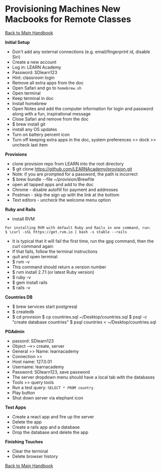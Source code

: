 # Provisioning Machines New Macbooks for Remote Classes
[ Back to Main Handbook ](./README.md)

**Initial Setup**
- Don't add any external connections (e.g. email/fingerprint id, disable Siri)
- Create a new account
- Log in: LEARN Academy
- Password: SDlearn123
- Hint: classroom login
- Remove all extra apps from the doc
- Open Safari and go to `homebrew.sh`
- Open terminal
- Keep terminal in doc
- Install homebrew
- Open Notes and add the computer information for login and password along with a fun, inspirational message
- Close Safari and remove from the doc
- $ brew install git
- install any OS updates
- Turn on battery percent icon
- Turn off keeping extra apps in the doc, system preferences >> dock >> uncheck last item

**Provisions**
- clone provision repo from LEARN into the root directory
- $ git clone https://github.com/LEARNAcademy/provision.git
- Note: if you are prompted for a password, the path is incorrect
- $ brew bundle --file ~/provision/Brewfile
- open all tapped apps and add to the doc
- Chrome - disable autofill for payment and addresses
- Postman - skip the sign up with the link at the bottom
- Text editors - uncheck the welcome menu option

**Ruby and Rails**
- install RVM
```
For installing RVM with default Ruby and Rails in one command, run:
$ \curl -sSL https://get.rvm.io | bash -s stable --rails
```
- It is typical that it will fail the first time, run the gpg command, then the curl command again
- If that fails, follow the terminal instructions
- quit and open terminal
- $ rvm -v
- This command should return a version number
- $ rvm install 2.7.1 (or latest Ruby version)
- $ ruby -v
- $ gem install rails
- $ rails -v

**Countries DB**
- $ brew services start postgresql
- $ createdb
- $ cd provision
$ cp countries.sql ~/Desktop/countries.sql
$ psql -c "create database countries"
$ psql countries < ~/Desktop/countries.sql

**PGAdmin**
- passord: SDlearn123
- Object -->> create, server
- General >> Name: learnacademy
- Connection >>
- Host name: 127.0.01
- Username: learnacademy
- Password: SDlearn123, save password
- The server dropdown menu should have a local tab with the databases
- Tools >> query tools
- Run a test query: `SELECT * FROM country`
- Play button
- Shut down server via elephant icon

**Test Apps**
- Create a react app and fire up the server
- Delete the app
- Create a rails app and a database
- Drop the database and delete the app

**Finishing Touches**
- Clear the terminal
- Delete browser history

[ Back to Main Handbook ](./README.md)
